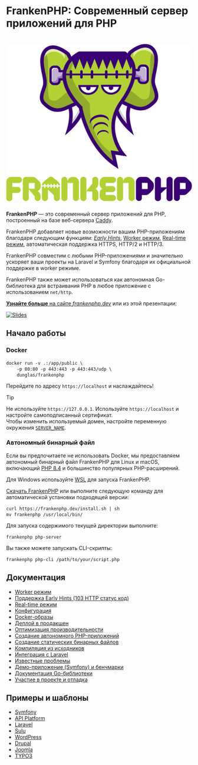 # FrankenPHP: Современный сервер приложений для PHP

<h1 align="center"><a href="https://frankenphp.dev"><img src="../../frankenphp.png" alt="FrankenPHP" width="600"></a></h1>

**FrankenPHP** — это современный сервер приложений для PHP, построенный на базе веб-сервера [Caddy](https://caddyserver.com/).

FrankenPHP добавляет новые возможности вашим PHP-приложениям благодаря следующим функциям: [*Early Hints*](https://frankenphp.dev/docs/early-hints/), [Worker режим](https://frankenphp.dev/docs/worker/), [Real-time режим](https://frankenphp.dev/docs/mercure/), автоматическая поддержка HTTPS, HTTP/2 и HTTP/3.

FrankenPHP совместим с любыми PHP-приложениями и значительно ускоряет ваши проекты на Laravel и Symfony благодаря их официальной поддержке в worker режиме.

FrankenPHP также может использоваться как автономная Go-библиотека для встраивания PHP в любое приложение с использованием `net/http`.

[**Узнайте больше** на сайте *frankenphp.dev*](https://frankenphp.dev) или из этой презентации:

<a href="https://dunglas.dev/2022/10/frankenphp-the-modern-php-app-server-written-in-go/"><img src="https://dunglas.dev/wp-content/uploads/2022/10/frankenphp.png" alt="Slides" width="600"></a>

## Начало работы

### Docker

```console
docker run -v .:/app/public \
    -p 80:80 -p 443:443 -p 443:443/udp \
    dunglas/frankenphp
```

Перейдите по адресу `https://localhost` и наслаждайтесь!

> [!TIP]
>
> Не используйте `https://127.0.0.1`. Используйте `https://localhost` и настройте самоподписанный сертификат.  
> Чтобы изменить используемый домен, настройте переменную окружения [`SERVER_NAME`](config.md#environment-variables).

### Автономный бинарный файл

Если вы предпочитаете не использовать Docker, мы предоставляем автономный бинарный файл FrankenPHP для Linux и macOS, включающий [PHP 8.4](https://www.php.net/releases/8.4/en.php) и большинство популярных PHP-расширений.

Для Windows используйте [WSL](https://learn.microsoft.com/windows/wsl/) для запуска FrankenPHP.

[Скачать FrankenPHP](https://github.com/dunglas/frankenphp/releases) или выполните следующую команду для автоматической установки подходящей версии:

```console
curl https://frankenphp.dev/install.sh | sh
mv frankenphp /usr/local/bin/
```

Для запуска содержимого текущей директории выполните:

```console
frankenphp php-server
```

Вы также можете запускать CLI-скрипты:

```console
frankenphp php-cli /path/to/your/script.php
```

## Документация

* [Worker режим](https://frankenphp.dev/docs/worker/)
* [Поддержка Early Hints (103 HTTP статус код)](https://frankenphp.dev/docs/early-hints/)
* [Real-time режим](https://frankenphp.dev/docs/mercure/)
* [Конфигурация](https://frankenphp.dev/docs/config/)
* [Docker-образы](https://frankenphp.dev/docs/docker/)
* [Деплой в продакшен](https://frankenphp.dev/docs/production/)
* [Оптимизация производительности](https://frankenphp.dev/docs/performance/)
* [Создание автономного PHP-приложений](https://frankenphp.dev/docs/embed/)
* [Создание статических бинарных файлов](https://frankenphp.dev/docs/static/)
* [Компиляция из исходников](https://frankenphp.dev/docs/compile/)
* [Интеграция с Laravel](https://frankenphp.dev/docs/laravel/)
* [Известные проблемы](https://frankenphp.dev/docs/known-issues/)
* [Демо-приложение (Symfony) и бенчмарки](https://github.com/dunglas/frankenphp-demo)
* [Документация Go-библиотеки](https://pkg.go.dev/github.com/dunglas/frankenphp)
* [Участие в проекте и отладка](https://frankenphp.dev/docs/contributing/)

## Примеры и шаблоны

* [Symfony](https://github.com/dunglas/symfony-docker)
* [API Platform](https://api-platform.com/docs/symfony)
* [Laravel](https://frankenphp.dev/docs/laravel/)
* [Sulu](https://sulu.io/blog/running-sulu-with-frankenphp)
* [WordPress](https://github.com/StephenMiracle/frankenwp)
* [Drupal](https://github.com/dunglas/frankenphp-drupal)
* [Joomla](https://github.com/alexandreelise/frankenphp-joomla)
* [TYPO3](https://github.com/ochorocho/franken-typo3)